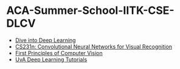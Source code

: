 # ACA-Summer-School-IITK-CSE-DLCV


- [Dive into Deep Learning](http://d2l.ai/index.html)
- [CS231n: Convolutional Neural Networks for Visual Recognition](https://cs231n.github.io/)
- [First Principles of Computer Vision](https://www.youtube.com/@firstprinciplesofcomputerv3258)
- [UvA Deep Learning Tutorials](https://uvadlc-notebooks.readthedocs.io/en/latest/index.html)